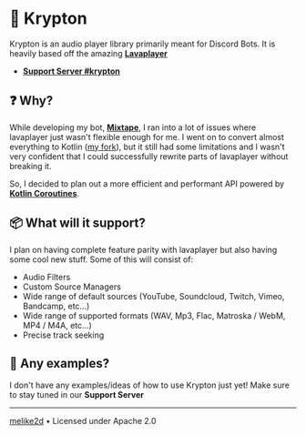 # 🎹 Krypton

Krypton is an audio player library primarily meant for Discord Bots. It is heavily based off the amazing [**Lavaplayer**](https://github.com/sedmelluq/lavaplayer)

- [**Support Server #krypton**](https://discord.gg/Vkbmb8kuH4)

## ❓ Why?

While developing my bot, [**Mixtape**](https://mixtape.systems), I ran into a lot of issues where lavaplayer just wasn't flexible enough for me. I went on to convert almost everything to Kotlin ([my fork](https://github.com/mixtape-oss/lavaplayer)), but it still had some limitations and I wasn't very confident that I could successfully rewrite parts of lavaplayer without breaking it.

So, I decided to plan out a more efficient and performant API powered by [**Kotlin Coroutines**](https://github.com/kotlin/kotlinx.coroutines).

## 📦 What will it support?

I plan on having complete feature parity with lavaplayer but also having some cool new stuff. 
Some of this will consist of:

- Audio Filters
- Custom Source Managers
- Wide range of default sources (YouTube, Soundcloud, Twitch, Vimeo, Bandcamp, etc...)
- Wide range of supported formats (WAV, Mp3, Flac, Matroska / WebM, MP4 / M4A, etc...)
- Precise track seeking

## 🚀 Any examples?

I don't have any examples/ideas of how to use Krypton just yet! Make sure to stay tuned in our **Support Server**

---

[melike2d](https://www.dimensional.fun) &bull; Licensed under Apache 2.0
